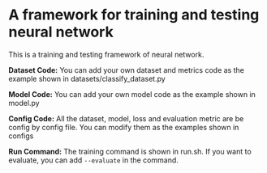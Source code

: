 # A framework for training and testing neural network
This is a training and testing framework of neural network. 

**Dataset Code:** You can add your own dataset and metrics code as the example shown in datasets/classify_dataset.py

**Model Code:** You can add your own model code as the example shown in model.py

**Config Code:** All the dataset, model, loss and evaluation metric are be config by config file. You can modify them as the examples shown in configs

**Run Command:** The training command is shown in run.sh. If you want to evaluate, you can add `--evaluate` in the command.

